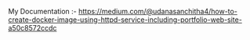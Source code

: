 My Documentation :- https://medium.com/@udanasanchitha4/how-to-create-docker-image-using-httpd-service-including-portfolio-web-site-a50c8572ccdc
